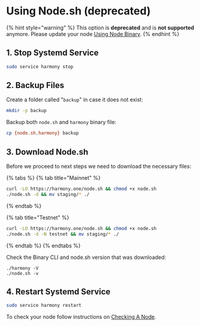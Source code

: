 # Using Node.sh (deprecated)

{% hint style="warning" %}
This option is **deprecated** and is **not supported** anymore. Please update your node [Using Node Binary](using-binary.md).
{% endhint %}

## 1. Stop Systemd Service

```bash
sudo service harmony stop
```

## 2. Backup Files

Create a folder called "`backup`" in case it does not exist:

```bash
mkdir -p backup
```

Backup both `node.sh` and `harmony` binary file:

```bash
cp {node.sh,harmony} backup
```

## 3. Download Node.sh

Before we proceed to next steps we need to download the necessary files:

{% tabs %}
{% tab title="Mainnet" %}
```bash
curl -LO https://harmony.one/node.sh && chmod +x node.sh
./node.sh -d && mv staging/* ./
```
{% endtab %}

{% tab title="Testnet" %}
```bash
curl -LO https://harmony.one/node.sh && chmod +x node.sh
./node.sh -d -N testnet && mv staging/* ./
```
{% endtab %}
{% endtabs %}

Check the Binary CLI and node.sh version that was downloaded:

```
./harmony -V
./node.sh -v
```

## 4. Restart Systemd Service

```bash
sudo service harmony restart
```

To check your node follow instructions on [Checking A Node](../checking-node-status.md).
